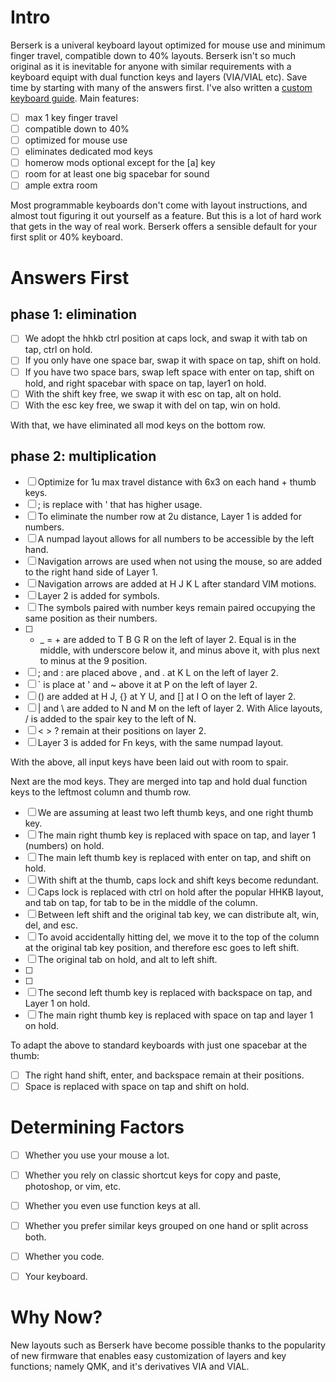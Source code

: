 # Intro
Berserk is a univeral keyboard layout optimized for mouse use and minimum finger travel, compatible down to 40% layouts. Berserk isn't so much original as it is inevitable for anyone with similar requirements with a keyboard equipt with dual function keys and layers (VIA/VIAL etc). Save time by starting with many of the answers first. I've also written a [custom keyboard guide](https://github.com/johans-work/custom-keyboard-guide). Main features:

- [ ] max 1 key finger travel
- [ ] compatible down to 40%
- [ ] optimized for mouse use
- [ ] eliminates dedicated mod keys
- [ ] homerow mods optional except for the [a] key
- [ ] room for at least one big spacebar for sound
- [ ] ample extra room

Most programmable keyboards don't come with layout instructions, and almost tout figuring it out yourself as a feature. But this is a lot of hard work that gets in the way of real work. Berserk offers a sensible default for your first split or 40% keyboard.

# Answers First

## phase 1: elimination

- [ ] We adopt the hhkb ctrl position at caps lock, and swap it with tab on tap, ctrl on hold.
- [ ] If you only have one space bar, swap it with space on tap, shift on hold.
- [ ] If you have two space bars, swap left space with enter on tap, shift on hold, and right spacebar with space on tap, layer1 on hold.
- [ ] With the shift key free, we swap it with esc on tap, alt on hold.
- [ ] With the esc key free, we swap it with del on tap, win on hold.

With that, we have eliminated all mod keys on the bottom row.

## phase 2: multiplication




- [ ] Optimize for 1u max travel distance with 6x3 on each hand + thumb keys.
- [ ] ; is replace with ' that has higher usage.
- [ ] To eliminate the number row at 2u distance, Layer 1 is added for numbers.
- [ ] A numpad layout allows for all numbers to be accessible by the left hand.
- [ ] Navigation arrows are used when not using the mouse, so are added to the right hand side of Layer 1.
- [ ] Navigation arrows are added at H J K L after standard VIM motions. 
- [ ] Layer 2 is added for symbols.
- [ ] The symbols paired with number keys remain paired occupying the same position as their numbers.
- [ ] - _ = + are added to T B G R on the left of layer 2. Equal is in the middle, with underscore below it, and minus above it, with plus next to minus at the 9 position.
- [ ] ; and : are placed above , and . at K L on the left of layer 2.
- [ ] ` is place at ' and ~ above it at P on the left of layer 2.  
- [ ] () are added at H J, {} at Y U, and [] at I O on the left of layer 2. 
- [ ] | and \ are added to N and M on the left of layer 2. With Alice layouts, / is added to the spair key to the left of N.
- [ ] < > ? remain at their positions on layer 2.
- [ ] Layer 3 is added for Fn keys, with the same numpad layout.

With the above, all input keys have been laid out with room to spair.

Next are the mod keys. They are merged into tap and hold dual function keys to the leftmost column and thumb row.

- [ ] We are assuming at least two left thumb keys, and one right thumb key.
- [ ] The main right thumb key is replaced with space on tap, and layer 1 (numbers) on hold.
- [ ] The main left thumb key is replaced with enter on tap, and shift on hold.
- [ ] With shift at the thumb, caps lock and shift keys become redundant.
- [ ] Caps lock is replaced with ctrl on hold after the popular HHKB layout, and tab on tap, for tab to be in the middle of the column.
- [ ] Between left shift and the original tab key, we can distribute alt, win, del, and esc.
- [ ] To avoid accidentally hitting del, we move it to the top of the column at the original tab key position, and therefore esc goes to left shift.
- [ ] The original tab on hold, and alt to left shift.
- [ ] 
- [ ] 
- [ ] The second left thumb key is replaced with backspace on tap, and Layer 1 on hold.
- [ ] The main right thumb key is replaced with space on tap and layer 1 on hold.

To adapt the above to standard keyboards with just one spacebar at the thumb:

- [ ] The right hand shift, enter, and backspace remain at their positions.
- [ ] Space is replaced with space on tap and shift on hold.

# Determining Factors

- [ ] Whether you use your mouse a lot.
- [ ] Whether you rely on classic shortcut keys for copy and paste, photoshop, or vim, etc.
- [ ] Whether you even use function keys at all.
- [ ] Whether you prefer similar keys grouped on one hand or split across both.
- [ ] Whether you code.
- [ ] Your keyboard.



# Why Now?

New layouts such as Berserk have become possible thanks to the popularity of new firmware that enables easy customization of layers and key functions; namely QMK, and it's derivatives VIA and VIAL.






